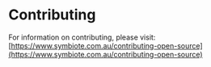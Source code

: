 # Contributing

For information on contributing, please visit:
[https://www.symbiote.com.au/contributing-open-source](https://www.symbiote.com.au/contributing-open-source)